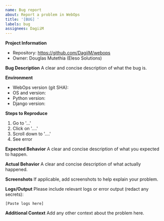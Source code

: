 ```yaml
---
name: Bug report
about: Report a problem in WebOps
title: '[BUG] '
labels: bug
assignees: DagiiM
---
```


**Project Information**
- Repository: https://github.com/DagiiM/webops
- Owner: Douglas Mutethia (Eleso Solutions)

**Bug Description**
A clear and concise description of what the bug is.

**Environment**
- WebOps version (git SHA):
- OS and version:
- Python version:
- Django version:

**Steps to Reproduce**
1. Go to '...'
2. Click on '....'
3. Scroll down to '....'
4. See error

**Expected Behavior**
A clear and concise description of what you expected to happen.

**Actual Behavior**
A clear and concise description of what actually happened.

**Screenshots**
If applicable, add screenshots to help explain your problem.

**Logs/Output**
Please include relevant logs or error output (redact any secrets):
```
[Paste logs here]
```

**Additional Context**
Add any other context about the problem here.